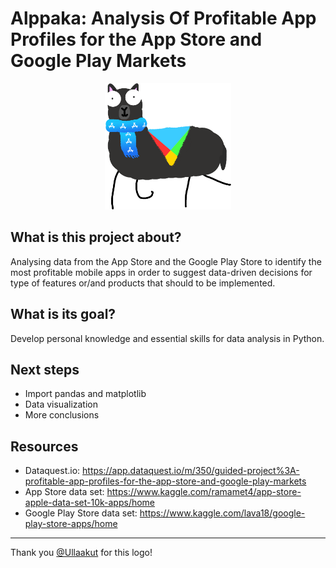 # Alppaka: Analysis Of Profitable App Profiles for the App Store and Google Play Markets

<p align="center">
  <img width="40%" src="img/logo.png" />
</p>

## What is this project about?
Analysing data from the App Store and the Google Play Store to identify the most profitable mobile apps in order to suggest data-driven decisions for type of features or/and products that should to be implemented.

## What is its goal?
Develop personal knowledge and essential skills for data analysis in Python.

## Next steps
- Import pandas and matplotlib
- Data visualization
- More conclusions

## Resources
- Dataquest.io:
https://app.dataquest.io/m/350/guided-project%3A-profitable-app-profiles-for-the-app-store-and-google-play-markets
- App Store data set:
https://www.kaggle.com/ramamet4/app-store-apple-data-set-10k-apps/home
- Google Play Store data set: https://www.kaggle.com/lava18/google-play-store-apps/home

---
Thank you <a href="https://github.com/Ullaakut">@Ullaakut</a> for this logo! 
